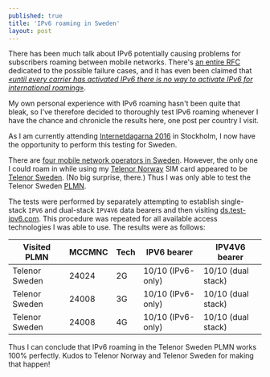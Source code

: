 ```yaml
---
published: true
title: 'IPv6 roaming in Sweden'
layout: post
---
```


There has been much talk about IPv6 potentially causing problems for
subscribers roaming between mobile networks. There's [an entire
RFC](https://tools.ietf.org/html/rfc7445) dedicated to the possible failure
cases, and it has even been claimed that [*«until every carrier has activated
IPv6 there is no way to activate IPv6 for international
roaming»*](https://twitter.com/apnic/status/641470146968600576).

My own personal experience with IPv6 roaming hasn't been quite that bleak, so
I've therefore decided to thoroughly test IPv6 roaming whenever I have the
chance and chronicle the results here, one post per country I visit.

As I am currently attending [Internetdagarna 2016](https://internetdagarna.se/)
in Stockholm, I now have the opportunity to perform this testing for Sweden.

There are [four mobile network operators in
Sweden](https://en.wikipedia.org/wiki/List_of_mobile_network_operators_of_Europe#Sweden).
However, the only one I could roam in while using my [Telenor
Norway](https://www.telenor.no/) SIM card appeared to be [Telenor
Sweden](http://www.telenor.se/). (No big surprise, there.) Thus I was only able
to test the Telenor Sweden
[PLMN](https://en.wikipedia.org/wiki/Public_land_mobile_network).

The tests were performed by separately attempting to establish single-stack
`IPV6` and dual-stack `IPV4V6` data bearers and then visiting
[ds.test-ipv6.com](http://ds.test-ipv6.com). This procedure was repeated for
all available access technologies I was able to use. The results were as
follows:

| Visited PLMN   | MCCMNC | Tech | IPV6 bearer       | IPV4V6 bearer      |
|----------------|--------|------|-------------------|--------------------|
| Telenor Sweden | 24024  | 2G   | 10/10 (IPv6-only) | 10/10 (dual stack) |
| Telenor Sweden | 24008  | 3G   | 10/10 (IPv6-only) | 10/10 (dual stack) |
| Telenor Sweden | 24008  | 4G   | 10/10 (IPv6-only) | 10/10 (dual stack) |

Thus I can conclude that IPv6 roaming in the Telenor Sweden PLMN works 100%
perfectly. Kudos to Telenor Norway and Telenor Sweden for making that happen!
